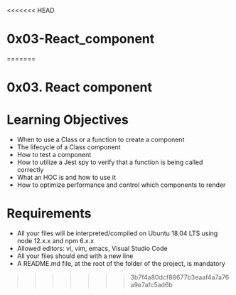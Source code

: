<<<<<<< HEAD
# 0x03-React_component
=======
# 0x03. React component

# Learning Objectives

  -  When to use a Class or a function to create a component
  -  The lifecycle of a Class component
  -  How to test a component
  -  How to utilize a Jest spy to verify that a function is being called correctly
  -  What an HOC is and how to use it
  -  How to optimize performance and control which components to render

# Requirements

  -  All your files will be interpreted/compiled on Ubuntu 18.04 LTS using node 12.x.x and npm 6.x.x
  -  Allowed editors: vi, vim, emacs, Visual Studio Code
  -  All your files should end with a new line
  -  A README.md file, at the root of the folder of the project, is mandatory
>>>>>>> 3b7f4a80dcf88677b3eaaf4a7a76a9e7afc5ad6b
